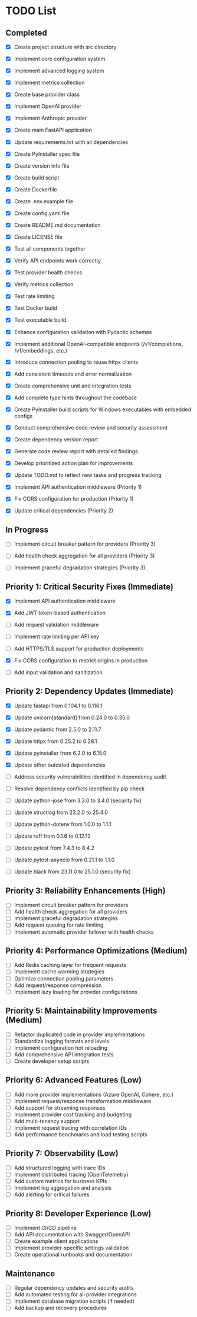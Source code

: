 # TODO List

## Completed
- [x] Create project structure with src directory
- [x] Implement core configuration system
- [x] Implement advanced logging system
- [x] Implement metrics collection
- [x] Create base provider class
- [x] Implement OpenAI provider
- [x] Implement Anthropic provider
- [x] Create main FastAPI application
- [x] Update requirements.txt with all dependencies
- [x] Create PyInstaller spec file
- [x] Create version info file
- [x] Create build script
- [x] Create Dockerfile
- [x] Create .env.example file
- [x] Create config.yaml file
- [x] Create README.md documentation
- [x] Create LICENSE file
- [x] Test all components together
- [x] Verify API endpoints work correctly
- [x] Test provider health checks
- [x] Verify metrics collection
- [x] Test rate limiting
- [x] Test Docker build
- [x] Test executable build
- [x] Enhance configuration validation with Pydantic schemas
- [x] Implement additional OpenAI-compatible endpoints (/v1/completions, /v1/embeddings, etc.)
- [x] Introduce connection pooling to reuse httpx clients
- [x] Add consistent timeouts and error normalization
- [x] Create comprehensive unit and integration tests
- [x] Add complete type hints throughout the codebase
- [x] Create PyInstaller build scripts for Windows executables with embedded configs
- [x] Conduct comprehensive code review and security assessment
- [x] Create dependency version report
- [x] Generate code review report with detailed findings
- [x] Develop prioritized action plan for improvements
- [x] Update TODO.md to reflect new tasks and progress tracking
- [x] Implement API authentication middleware (Priority 1)
- [x] Fix CORS configuration for production (Priority 1)
- [x] Update critical dependencies (Priority 2)


## In Progress
- [ ] Implement circuit breaker pattern for providers (Priority 3)
- [ ] Add health check aggregation for all providers (Priority 3)
- [ ] Implement graceful degradation strategies (Priority 3)


## Priority 1: Critical Security Fixes (Immediate)
- [x] Implement API authentication middleware
- [x] Add JWT token-based authentication
- [ ] Add request validation middleware
- [ ] Implement rate limiting per API key
- [ ] Add HTTPS/TLS support for production deployments
- [x] Fix CORS configuration to restrict origins in production
- [ ] Add input validation and sanitization


## Priority 2: Dependency Updates (Immediate)
- [x] Update fastapi from 0.104.1 to 0.116.1
- [x] Update uvicorn[standard] from 0.24.0 to 0.35.0
- [x] Update pydantic from 2.5.0 to 2.11.7
- [x] Update httpx from 0.25.2 to 0.28.1
- [x] Update pyinstaller from 6.2.0 to 6.15.0
- [x] Update other outdated dependencies
- [ ] Address security vulnerabilities identified in dependency audit
- [ ] Resolve dependency conflicts identified by pip check
- [ ] Update python-jose from 3.3.0 to 3.4.0 (security fix)
- [ ] Update structlog from 23.2.0 to 25.4.0
- [ ] Update python-dotenv from 1.0.0 to 1.1.1
- [ ] Update ruff from 0.1.6 to 0.12.12
- [ ] Update pytest from 7.4.3 to 8.4.2
- [ ] Update pytest-asyncio from 0.21.1 to 1.1.0
- [ ] Update black from 23.11.0 to 25.1.0 (security fix)


## Priority 3: Reliability Enhancements (High)
- [ ] Implement circuit breaker pattern for providers
- [ ] Add health check aggregation for all providers
- [ ] Implement graceful degradation strategies
- [ ] Add request queuing for rate limiting
- [ ] Implement automatic provider failover with health checks

## Priority 4: Performance Optimizations (Medium)
- [ ] Add Redis caching layer for frequent requests
- [ ] Implement cache warming strategies
- [ ] Optimize connection pooling parameters
- [ ] Add request/response compression
- [ ] Implement lazy loading for provider configurations

## Priority 5: Maintainability Improvements (Medium)
- [ ] Refactor duplicated code in provider implementations
- [ ] Standardize logging formats and levels
- [ ] Implement configuration hot reloading
- [ ] Add comprehensive API integration tests
- [ ] Create developer setup scripts

## Priority 6: Advanced Features (Low)
- [ ] Add more provider implementations (Azure OpenAI, Cohere, etc.)
- [ ] Implement request/response transformation middleware
- [ ] Add support for streaming responses
- [ ] Implement provider cost tracking and budgeting
- [ ] Add multi-tenancy support
- [ ] Implement request tracing with correlation IDs
- [ ] Add performance benchmarks and load testing scripts

## Priority 7: Observability (Low)
- [ ] Add structured logging with trace IDs
- [ ] Implement distributed tracing (OpenTelemetry)
- [ ] Add custom metrics for business KPIs
- [ ] Implement log aggregation and analysis
- [ ] Add alerting for critical failures

## Priority 8: Developer Experience (Low)
- [ ] Implement CI/CD pipeline
- [ ] Add API documentation with Swagger/OpenAPI
- [ ] Create example client applications
- [ ] Implement provider-specific settings validation
- [ ] Create operational runbooks and documentation

## Maintenance
- [ ] Regular dependency updates and security audits
- [ ] Add automated testing for all provider integrations
- [ ] Implement database migration scripts (if needed)
- [ ] Add backup and recovery procedures
